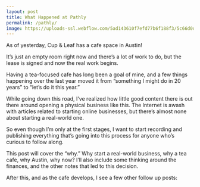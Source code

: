 ```yaml
---
layout: post
title: What Happened at Pathly
permalink: /pathly/
image: https://uploads-ssl.webflow.com/5ad143610f7efd77b6f188f3/5c66d0d7239db75f5beb2f54_IMG_0733-p-1600.jpeg
---
```


As of yesterday, Cup & Leaf has a cafe space in Austin!

It’s just an empty room right now and there’s a lot of work to do, but the lease is signed and now the real work begins.

Having a tea-focused cafe has long been a goal of mine, and a few things happening over the last year moved it from “something I might do in 20 years” to “let’s do it this year.”

While going down this road, I’ve realized how little good content there is out there around opening a physical business like this. The Internet is awash with articles related to starting online businesses, but there’s almost none about starting a real-world one.

So even though I’m only at the first stages, I want to start recording and publishing everything that’s going into this process for anyone who’s curious to follow along.

This post will cover the “why.” Why start a real-world business, why a tea cafe, why Austin, why now? I’ll also include some thinking around the finances, and the other notes that led to this decision.

After this, and as the cafe develops, I see a few other follow up posts:
